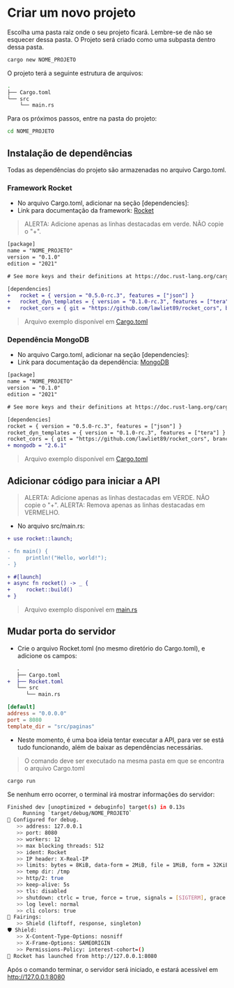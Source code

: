# Criar um novo projeto

Escolha uma pasta raiz onde o seu projeto ficará. Lembre-se de não se
esquecer dessa pasta. O Projeto será criado como uma subpasta dentro
dessa pasta.

```sh
cargo new NOME_PROJETO
```

O projeto terá a seguinte estrutura de arquivos:

```sh
.
├── Cargo.toml
└── src
    └── main.rs
```

Para os próximos passos, entre na pasta do projeto:

```sh
cd NOME_PROJETO
```

## Instalação de dependências

Todas as dependências do projeto são armazenadas no arquivo Cargo.toml.

### Framework Rocket

* No arquivo Cargo.toml, adicionar na seção [dependencies]:
* Link para documentação da framework: [Rocket](https://rocket.rs/v0.5-rc/guide/)

> ALERTA: Adicione apenas as linhas destacadas em verde. NÃO copie o "+".

```diff
[package]
name = "NOME_PROJETO"
version = "0.1.0"
edition = "2021"

# See more keys and their definitions at https://doc.rust-lang.org/cargo/reference/manifest.html

[dependencies]
+   rocket = { version = "0.5.0-rc.3", features = ["json"] }
+   rocket_dyn_templates = { version = "0.1.0-rc.3", features = ["tera"] }
+   rocket_cors = { git = "https://github.com/lawliet89/rocket_cors", branch = "master" }
```

> Arquivo exemplo disponível em [Cargo.toml](../exemplos/etapa2/Cargo.toml)

### Dependência MongoDB

* No arquivo Cargo.toml, adicionar na seção [dependencies]:
* Link para documentação da dependência: [MongoDB](https://docs.rs/mongodb/2.6.1/mongodb/)

```diff
[package]
name = "NOME_PROJETO"
version = "0.1.0"
edition = "2021"

# See more keys and their definitions at https://doc.rust-lang.org/cargo/reference/manifest.html

[dependencies]
rocket = { version = "0.5.0-rc.3", features = ["json"] }
rocket_dyn_templates = { version = "0.1.0-rc.3", features = ["tera"] }
rocket_cors = { git = "https://github.com/lawliet89/rocket_cors", branch = "master" }
+ mongodb = "2.6.1"
```

> Arquivo exemplo disponível em [Cargo.toml](../exemplos/etapa2/Cargo.toml)

## Adicionar código para iniciar a API

> ALERTA: Adicione apenas as linhas destacadas em VERDE. NÃO copie o "+".
> ALERTA: Remova apenas as linhas destacadas em VERMELHO.

* No arquivo src/main.rs:

```diff
+ use rocket::launch;

- fn main() {
-     println!("Hello, world!");
- }

+ #[launch]
+ async fn rocket() -> _ {
+     rocket::build()
+ }
```

> Arquivo exemplo disponível em [main.rs](../exemplos/etapa2/src/main.rs)

## Mudar porta do servidor

* Crie o arquivo Rocket.toml (no mesmo diretório do Cargo.toml), e adicione os campos:
  
```diff
   .
   ├── Cargo.toml
+  ├── Rocket.toml
   └── src
      └── main.rs

```

```toml
[default]
address = "0.0.0.0"
port = 8080
template_dir = "src/paginas"
```

* Neste momento, é uma boa ideia tentar executar a API, para ver se está tudo funcionando,
  além de baixar as dependências necessárias.

> O comando deve ser executado na mesma pasta em que se encontra o arquivo Cargo.toml

```sh
cargo run
```

Se nenhum erro ocorrer, o terminal irá mostrar informações do servidor:

```sh
Finished dev [unoptimized + debuginfo] target(s) in 0.13s
     Running `target/debug/NOME_PROJETO`
🔧 Configured for debug.
   >> address: 127.0.0.1
   >> port: 8080
   >> workers: 12
   >> max blocking threads: 512
   >> ident: Rocket
   >> IP header: X-Real-IP
   >> limits: bytes = 8KiB, data-form = 2MiB, file = 1MiB, form = 32KiB, json = 1MiB, msgpack = 1MiB, string = 8KiB
   >> temp dir: /tmp
   >> http/2: true
   >> keep-alive: 5s
   >> tls: disabled
   >> shutdown: ctrlc = true, force = true, signals = [SIGTERM], grace = 2s, mercy = 3s
   >> log level: normal
   >> cli colors: true
📡 Fairings:
   >> Shield (liftoff, response, singleton)
🛡 Shield:
   >> X-Content-Type-Options: nosniff
   >> X-Frame-Options: SAMEORIGIN
   >> Permissions-Policy: interest-cohort=()
🚀 Rocket has launched from http://127.0.0.1:8080
```

Após o comando terminar, o servidor será iniciado, e estará acessível em <http://127.0.0.1:8080>
